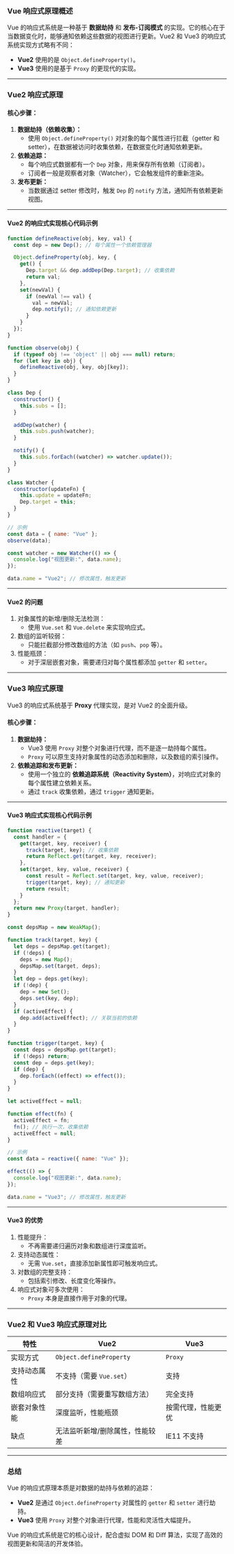 ### Vue 响应式原理概述

Vue 的响应式系统是一种基于 **数据劫持** 和 **发布-订阅模式** 的实现。它的核心在于当数据变化时，能够通知依赖这些数据的视图进行更新。Vue2 和 Vue3 的响应式系统实现方式略有不同：

- **Vue2** 使用的是 `Object.defineProperty()`。
- **Vue3** 使用的是基于 `Proxy` 的更现代的实现。

------

### Vue2 响应式原理

#### 核心步骤：

1. **数据劫持（依赖收集）：**
   - 使用 `Object.defineProperty()` 对对象的每个属性进行拦截（getter 和 setter），在数据被访问时收集依赖，在数据变化时通知依赖更新。
2. **依赖追踪：**
   - 每个响应式数据都有一个 `Dep` 对象，用来保存所有依赖（订阅者）。
   - 订阅者一般是观察者对象（Watcher），它会触发组件的重新渲染。
3. **发布更新：**
   - 当数据通过 setter 修改时，触发 `Dep` 的 `notify` 方法，通知所有依赖更新视图。

------

#### Vue2 的响应式实现核心代码示例

```javascript
function defineReactive(obj, key, val) {
  const dep = new Dep(); // 每个属性一个依赖管理器

  Object.defineProperty(obj, key, {
    get() {
      Dep.target && dep.addDep(Dep.target); // 收集依赖
      return val;
    },
    set(newVal) {
      if (newVal !== val) {
        val = newVal;
        dep.notify(); // 通知依赖更新
      }
    }
  });
}

function observe(obj) {
  if (typeof obj !== 'object' || obj === null) return;
  for (let key in obj) {
    defineReactive(obj, key, obj[key]);
  }
}

class Dep {
  constructor() {
    this.subs = [];
  }

  addDep(watcher) {
    this.subs.push(watcher);
  }

  notify() {
    this.subs.forEach((watcher) => watcher.update());
  }
}

class Watcher {
  constructor(updateFn) {
    this.update = updateFn;
    Dep.target = this;
  }
}

// 示例
const data = { name: "Vue" };
observe(data);

const watcher = new Watcher(() => {
  console.log("视图更新:", data.name);
});

data.name = "Vue2"; // 修改属性，触发更新
```

------

#### Vue2 的问题

1. 对象属性的新增/删除无法检测：
   - 使用 `Vue.set` 和 `Vue.delete` 来实现响应式。
2. 数组的监听较弱：
   - 只能拦截部分修改数组的方法（如 `push`、`pop` 等）。
3. 性能瓶颈：
   - 对于深层嵌套对象，需要递归对每个属性都添加 `getter` 和 `setter`。

------

### Vue3 响应式原理

Vue3 的响应式系统基于 **Proxy** 代理实现，是对 Vue2 的全面升级。

#### 核心步骤：

1. **数据劫持：**
   - Vue3 使用 `Proxy` 对整个对象进行代理，而不是逐一劫持每个属性。
   - `Proxy` 可以原生支持对象属性的动态添加和删除，以及数组的索引操作。
2. **依赖追踪和发布更新：**
   - 使用一个独立的 **依赖追踪系统（Reactivity System）**，对响应式对象的每个属性建立依赖关系。
   - 通过 `track` 收集依赖，通过 `trigger` 通知更新。

------

#### Vue3 响应式实现核心代码示例

```javascript
function reactive(target) {
  const handler = {
    get(target, key, receiver) {
      track(target, key); // 收集依赖
      return Reflect.get(target, key, receiver);
    },
    set(target, key, value, receiver) {
      const result = Reflect.set(target, key, value, receiver);
      trigger(target, key); // 通知更新
      return result;
    }
  };
  return new Proxy(target, handler);
}

const depsMap = new WeakMap();

function track(target, key) {
  let deps = depsMap.get(target);
  if (!deps) {
    deps = new Map();
    depsMap.set(target, deps);
  }
  let dep = deps.get(key);
  if (!dep) {
    dep = new Set();
    deps.set(key, dep);
  }
  if (activeEffect) {
    dep.add(activeEffect); // 关联当前的依赖
  }
}

function trigger(target, key) {
  const deps = depsMap.get(target);
  if (!deps) return;
  const dep = deps.get(key);
  if (dep) {
    dep.forEach((effect) => effect());
  }
}

let activeEffect = null;

function effect(fn) {
  activeEffect = fn;
  fn(); // 执行一次，收集依赖
  activeEffect = null;
}

// 示例
const data = reactive({ name: "Vue" });

effect(() => {
  console.log("视图更新:", data.name);
});

data.name = "Vue3"; // 修改属性，触发更新
```

------

#### Vue3 的优势

1. 性能提升：
   - 不再需要递归遍历对象和数组进行深度监听。
2. 支持动态属性：
   - 无需 `Vue.set`，直接添加新属性即可触发响应式。
3. 对数组的完整支持：
   - 包括索引修改、长度变化等操作。
4. 响应式对象可多次使用：
   - `Proxy` 本身是直接作用于对象的代理。

------

### Vue2 和 Vue3 响应式原理对比

| 特性         | Vue2                            | Vue3               |
| ------------ | ------------------------------- | ------------------ |
| 实现方式     | `Object.defineProperty`         | `Proxy`            |
| 支持动态属性 | 不支持（需要 `Vue.set`）        | 支持               |
| 数组响应式   | 部分支持（需要重写数组方法）    | 完全支持           |
| 嵌套对象性能 | 深度监听，性能瓶颈              | 按需代理，性能更优 |
| 缺点         | 无法监听新增/删除属性，性能较差 | IE11 不支持        |

------

### 总结

Vue 的响应式原理本质是对数据的劫持与依赖的追踪：

- **Vue2** 是通过 `Object.defineProperty` 对属性的 `getter` 和 `setter` 进行劫持。
- **Vue3** 使用 `Proxy` 对整个对象进行代理，性能和灵活性大幅提升。

Vue 的响应式系统是它的核心设计，配合虚拟 DOM 和 Diff 算法，实现了高效的视图更新和简洁的开发体验。